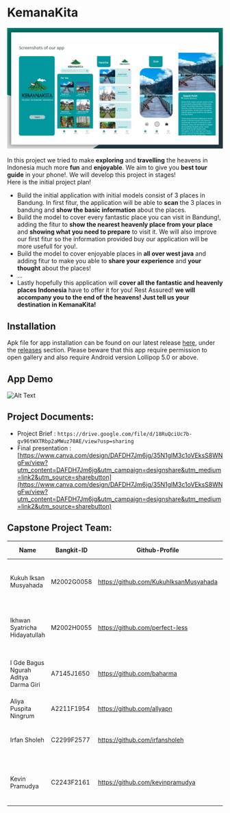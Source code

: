 # KemanaKita

<p align="center">
  <img src="https://github.com/perfect-less/KemanaKita/blob/main/app_ui.jpeg">
</p>

In this project we tried to make **exploring** and **travelling** the heavens in Indonesia much more **fun** and **enjoyable**. We aim to give you **best tour guide** in your phone!. We will develop this project in stages!  
Here is the initial project plan!  
- Build the initial application with initial models consist of 3 places in Bandung. In first fitur, the application will be able to **scan** the 3 places in bandung and **show the basic information** about the places. 
- Build the model to cover every fantastic place you can visit in Bandung!, adding the fitur to **show the nearest heavenly place from your place** and **showing what you need to prepare** to visit it. We will also improve our first fitur so the information provided buy our application will be more usefull for you!.
- Build the model to cover enjoyable places in **all over west java** and adding fitur to make you able to **share your experience** and **your thought** about the places!
- ...
- Lastly hopefully this application will **cover all the fantastic and heavenly places Indonesia** have to offer it for you! Rest Assured! **we will accompany you to the end of the heavens! Just tell us your destination in KemanaKita!**

## Installation
Apk file for app installation can be found on our latest release [here](https://github.com/perfect-less/KemanaKita/releases/latest), under the [releases](https://github.com/perfect-less/KemanaKita/releases) section. Please beware that this app require permission to open gallery and also require Android version Lollipop 5.0 or above.

## App Demo
![Alt Text](https://github.com/perfect-less/KemanaKita/blob/main/app_demo.gif)

## Project Documents:
- Project Brief : ```https://drive.google.com/file/d/18RuQciUc7b-gv96tWXTRbp2aMWuz70AE/view?usp=sharing```
- Final presentation : [https://www.canva.com/design/DAFDH7Jm6jg/35N1glM3c1oVEksS8WNgFw/view?utm_content=DAFDH7Jm6jg&utm_campaign=designshare&utm_medium=link2&utm_source=sharebutton](https://www.canva.com/design/DAFDH7Jm6jg/35N1glM3c1oVEksS8WNgFw/view?utm_content=DAFDH7Jm6jg&utm_campaign=designshare&utm_medium=link2&utm_source=sharebutton)
    

## Capstone Project Team: 
| Name | Bangkit-ID | Github-Profile | Task | Progress On Task |
| ------ | ------ | ------ | ------ | ------ |
| Kukuh Iksan Musyahada  | M2002G0058  | https://github.com/KukuhIksanMusyahada | Collecting Dataset, building the model, improving the model | Done |
| Ikhwan Syatricha Hidayatullah  | M2002H0055  | https://github.com/perfect-less | Improving the model, Build inference module for deployment | Done |
| I Gde Bagus Ngurah Aditya Darma Giri | A7145J1650  | https://github.com/baharma | create RecyclerView home, create upload image and capture Api response | Done |
| Aliya Puspita Ningrum | A2211F1954 | https://github.com/allyapn | Design and improve tools icon | Done |
| Irfan Sholeh | C2299F2577 | https://github.com/irfansholeh | Deploying API using FLASK, Postman API testing | Done |
| Kevin Pramudya  | C2243F2161 | https://github.com/kevinpramudya | Create VM instance, Installing FlaskApp into VM instance | Done |
